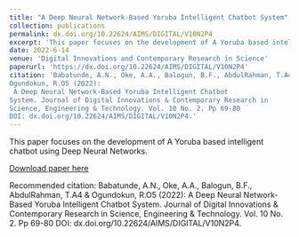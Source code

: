 ```yaml
---
title: "A Deep Neural Network-Based Yoruba Intelligent Chatbot System"
collection: publications
permalink: dx.doi.org/10.22624/AIMS/DIGITAL/V10N2P4
excerpt: 'This paper focuses on the development of A Yoruba based intelligent chatbot using Deep Neural Networks.'
date: 2022-6-14
venue: 'Digital Innovations and Contemporary Research in Science'
paperurl: 'https://dx.doi.org/10.22624/AIMS/DIGITAL/V10N2P4'
citation: 'Babatunde, A.N., Oke, A.A., Balogun, B.F., AbdulRahman, T.A4 &
Ogundokun, R.O5 (2022):
 A Deep Neural Network-Based Yoruba Intelligent Chatbot
System. Journal of Digital Innovations & Contemporary Research in
Science, Engineering & Technology. Vol. 10 No. 2. Pp 69-80
DOI: dx.doi.org/10.22624/AIMS/DIGITAL/V10N2P4.'
---
```

This paper focuses on the development of A Yoruba based intelligent chatbot using Deep Neural Networks.

[Download paper here](dx.doi.org/10.22624/AIMS/DIGITAL/V10N2P4)

Recommended citation: Babatunde, A.N., Oke, A.A., Balogun, B.F., AbdulRahman, T.A4 &
Ogundokun, R.O5 (2022):
 A Deep Neural Network-Based Yoruba Intelligent Chatbot
System. Journal of Digital Innovations & Contemporary Research in
Science, Engineering & Technology. Vol. 10 No. 2. Pp 69-80
DOI: dx.doi.org/10.22624/AIMS/DIGITAL/V10N2P4.
